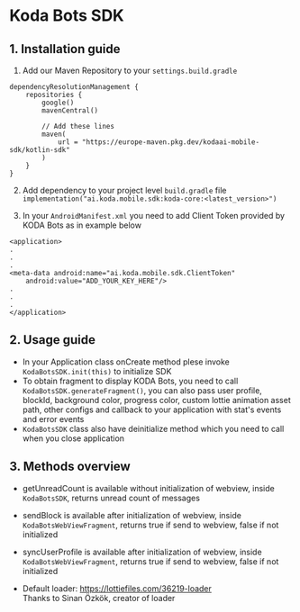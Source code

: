 # Koda Bots SDK
## 1. Installation guide

1. Add our Maven Repository to your `settings.build.gradle`
```
dependencyResolutionManagement {  
    repositories {  
        google()  
        mavenCentral()
          
	    // Add these lines
        maven(  
            url = "https://europe-maven.pkg.dev/kodaai-mobile-sdk/kotlin-sdk"  
        )  
    }  
}
```

2. Add dependency to your project level `build.gradle` file
   `implementation("ai.koda.mobile.sdk:koda-core:<latest_version>") `

3. In your `AndroidManifest.xml` you need to add Client Token provided by KODA Bots as in example below
```
<application>
.
.
.
<meta-data android:name="ai.koda.mobile.sdk.ClientToken"  
    android:value="ADD_YOUR_KEY_HERE"/>
.
.
.
</application>
```

## 2. Usage guide
- In your Application class onCreate method plese invoke ```KodaBotsSDK.init(this)``` to initialize SDK
- To obtain fragment to display KODA Bots, you need to call ```KodaBotsSDK.generateFragment()```, you can also pass user profile, blockId, background color, progress color, custom lottie animation asset path, other configs and callback to your application with stat's events and error events
- ```KodaBotsSDK``` class also have deinitialize method which you need to call when you close application

## 3. Methods overview
- getUnreadCount is available without initialization of webview, inside ```KodaBotsSDK```, returns unread count of messages
- sendBlock is available after initialization of webview, inside ```KodaBotsWebViewFragment```, returns true if send to webview, false if not initialized
- syncUserProfile is available after initialization of webview, inside ```KodaBotsWebViewFragment```, returns true if send to webview, false if not initialized


- Default loader: https://lottiefiles.com/36219-loader  
  Thanks to Sinan Özkök, creator of loader